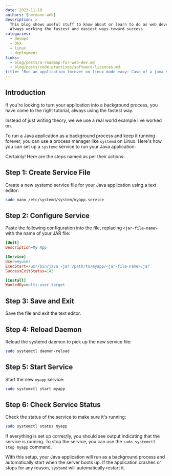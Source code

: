 ```yaml
---
date: 2023-11-10
authors: [hermann-web]
description: >
  This blog shows useful stuff to know about or learn to do as web developer or data scientist/engineer
  Always working the fastest and easiest ways toward success
categories:
  - devops
  - OSX
  - linux
  - deployment
links:
  - blog/posts/a-roadmap-for-web-dev.md
  - blog/posts/code-practises/software-licences.md
title: "Run an application forever on linux made easy: Case of a java script"
---
```


## Introduction

If you're looking to turn your application into a background process, you have come to the right tutorial, always using the fastest way.

Instead of just writing theory, we we use a real world example i've worked on.

To run a Java application as a background process and keep it running forever, you can use a process manager like `systemd` on Linux. Here's how you can set up a `systemd` service to run your Java application:

Certainly! Here are the steps named as per their actions:


## Step 1: Create Service File
Create a new systemd service file for your Java application using a text editor:

```bash
sudo nano /etc/systemd/system/myapp.service
```

## Step 2: Configure Service
Paste the following configuration into the file, replacing `<jar-file-name>` with the name of your JAR file:

<!-- more -->


```ini
[Unit]
Description=My App

[Service]
User=myuser
ExecStart=/usr/bin/java -jar /path/to/myapp/<jar-file-name>.jar
SuccessExitStatus=143

[Install]
WantedBy=multi-user.target
```

## Step 3: Save and Exit
Save the file and exit the text editor.

## Step 4: Reload Daemon
Reload the systemd daemon to pick up the new service file:

```bash
sudo systemctl daemon-reload
```

## Step 5: Start Service
Start the new `myapp` service:

```bash
sudo systemctl start myapp
```

## Step 6: Check Service Status
Check the status of the service to make sure it's running:

```bash
sudo systemctl status myapp
```

If everything is set up correctly, you should see output indicating that the service is running. To stop the service, you can use the `sudo systemctl stop myapp` command.

With this setup, your Java application will run as a background process and automatically start when the server boots up. If the application crashes or stops for any reason, `systemd` will automatically restart it.
